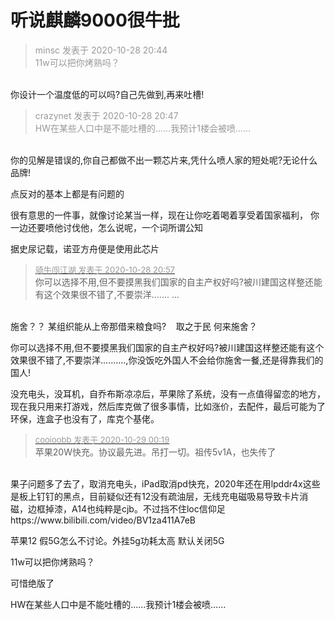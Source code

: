 # 听说麒麟9000很牛批


<div class="quote"><blockquote><font color="#999999">minsc 发表于 2020-10-28 20:44</font><br />
<font color="#999999">11w可以把你烤熟吗？</font></blockquote></div><br />
你设计一个温度低的可以吗?自己先做到,再来吐槽!

<div class="quote"><blockquote><font color="#999999">crazynet 发表于 2020-10-28 20:47</font><br />
<font color="#999999">HW在某些人口中是不能吐槽的……我预计1楼会被喷……</font></blockquote></div><br />
你的见解是错误的,你自己都做不出一颗芯片来,凭什么喷人家的短处呢?无论什么品牌!

点反对的基本上都是有问题的

很有意思的一件事，就像讨论某当一样，现在让你吃着喝着享受着国家福利， 你一边还要喷他讨伐他，怎么说呢，一个词所谓公知

据史尿记载，诺亚方舟便是使用此芯片

<div class="quote"><blockquote><font size="2"><a href="https://www.hostloc.com/forum.php?mod=redirect&amp;goto=findpost&amp;pid=9366174&amp;ptid=759555" target="_blank"><font color="#999999">骑牛闯江湖 发表于 2020-10-28 20:57</font></a></font><br />
你可以选择不用,但不要摸黑我们国家的自主产权好吗?被川建国这样整还能有这个效果很不错了,不要崇洋....... ...</blockquote></div><br />
施舍？？ 某组织能从上帝那借来粮食吗?&nbsp; &nbsp; 取之于民 何来施舍？

你可以选择不用,但不要摸黑我们国家的自主产权好吗?被川建国这样整还能有这个效果很不错了,不要崇洋..........,你没饭吃外国人不会给你施舍一餐,还是得靠我们的国人!

<img src="static/image/smiley/default/lol.gif" smilieid="12" border="0" alt="" /><img src="static/image/smiley/default/lol.gif" smilieid="12" border="0" alt="" />没充电头，没耳机，自乔布斯凉凉后，苹果除了系统，没有一点值得留恋的地方，现在我只用来打游戏，然后库克做了很多事情，比如涨价，去配件，最后可能为了环保，连盒子也没有了，库克个基佬。

<div class="quote"><blockquote><font size="2"><a href="https://www.hostloc.com/forum.php?mod=redirect&amp;goto=findpost&amp;pid=9367068&amp;ptid=759555" target="_blank"><font color="#999999">cooioobb 发表于 2020-10-29 00:19</font></a></font><br />
苹果20W快充。协议最先进。吊打一切。祖传5v1A，也失传了</blockquote></div><br />
果子问题多了去了，取消充电头，iPad取消pd快充，2020年还在用lpddr4x这些是板上钉钉的黑点，目前疑似还有12没有疏油层，无线充电磁吸易导致卡片消磁，边框掉漆，A14也纯粹是cjb。不过挡不住loc信仰足<br />
https://www.bilibili.com/video/BV1za411A7eB

苹果12 假5G怎么不讨论。外挂5g功耗太高 默认关闭5G

11w可以把你烤熟吗？

可惜绝版了<img id="aimg_zGLpR" onclick="zoom(this, this.src, 0, 0, 0)" class="zoom" src="https://cdn.jsdelivr.net/gh/hishis/forum-master/public/images/patch.gif" onmouseover="img_onmouseoverfunc(this)" onload="thumbImg(this)" border="0" alt="" />

HW在某些人口中是不能吐槽的……我预计1楼会被喷……
